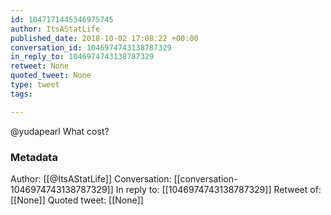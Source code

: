```yaml
---
id: 1047171445346975745
author: ItsAStatLife
published_date: 2018-10-02 17:08:22 +00:00
conversation_id: 1046974743138787329
in_reply_to: 1046974743138787329
retweet: None
quoted_tweet: None
type: tweet
tags:

---
```


@yudapearl What cost?

### Metadata

Author: [[@ItsAStatLife]]
Conversation: [[conversation-1046974743138787329]]
In reply to: [[1046974743138787329]]
Retweet of: [[None]]
Quoted tweet: [[None]]
